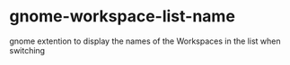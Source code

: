 # gnome-workspace-list-name
 gnome extention to display the names of the Workspaces in the list when switching
